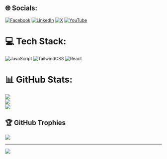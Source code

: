 
## 🌐 Socials:
[![Facebook](https://img.shields.io/badge/Facebook-%231877F2.svg?logo=Facebook&logoColor=white)](https://facebook.com/https://www.facebook.com/ovijit143) [![LinkedIn](https://img.shields.io/badge/LinkedIn-%230077B5.svg?logo=linkedin&logoColor=white)](https://linkedin.com/in/https://www.linkedin.com/in/ovijet-halder-1b26a9252/) [![X](https://img.shields.io/badge/X-black.svg?logo=X&logoColor=white)](https://x.com/https://x.com/OvijetHalder) [![YouTube](https://img.shields.io/badge/YouTube-%23FF0000.svg?logo=YouTube&logoColor=white)](https://youtube.com/@https://www.youtube.com/@ovijethalder7957) 

# 💻 Tech Stack:
![JavaScript](https://img.shields.io/badge/javascript-%23323330.svg?style=for-the-badge&logo=javascript&logoColor=%23F7DF1E) ![TailwindCSS](https://img.shields.io/badge/tailwindcss-%2338B2AC.svg?style=for-the-badge&logo=tailwind-css&logoColor=white) ![React](https://img.shields.io/badge/react-%2320232a.svg?style=for-the-badge&logo=react&logoColor=%2361DAFB)
# 📊 GitHub Stats:
![](https://github-readme-stats.vercel.app/api?username=ovijet&theme=dark&hide_border=false&include_all_commits=false&count_private=false)<br/>
![](https://nirzak-streak-stats.vercel.app/?user=ovijet&theme=dark&hide_border=false)<br/>
![](https://github-readme-stats.vercel.app/api/top-langs/?username=ovijet&theme=dark&hide_border=false&include_all_commits=false&count_private=false&layout=compact)

## 🏆 GitHub Trophies
![](https://github-profile-trophy.vercel.app/?username=ovijet&theme=radical&no-frame=false&no-bg=true&margin-w=4)

---
[![](https://visitcount.itsvg.in/api?id=ovijet&icon=0&color=0)](https://visitcount.itsvg.in)

<!-- Proudly created with GPRM ( https://gprm.itsvg.in ) -->
